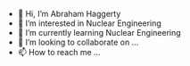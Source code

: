- 👋 Hi, I’m Abraham Haggerty 
- 👀 I’m interested in Nuclear Engineering 
- 🌱 I’m currently learning Nuclear Engineering 
- 💞️ I’m looking to collaborate on ...
- 📫 How to reach me ...

<!---
AHaggerty42/AHaggerty42 is a ✨ special ✨ repository because its `README.md` (this file) appears on your GitHub profile.
You can click the Preview link to take a look at your changes.
--->
